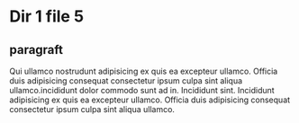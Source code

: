 # Dir 1 file 5

## paragraft

Qui ullamco nostrudunt adipisicing ex quis ea excepteur ullamco. Officia duis adipisicing consequat consectetur ipsum culpa sint aliqua ullamco.incididunt dolor commodo sunt ad in. Incididunt sint. Incididunt adipisicing ex quis ea excepteur ullamco. Officia duis adipisicing consequat consectetur ipsum culpa sint aliqua ullamco.

